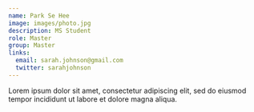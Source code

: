 ```yaml
---
name: Park Se Hee
image: images/photo.jpg
description: MS Student
role: Master
group: Master
links:
  email: sarah.johnson@gmail.com
  twitter: sarahjohnson
---
```


Lorem ipsum dolor sit amet, consectetur adipiscing elit, sed do eiusmod tempor incididunt ut labore et dolore magna aliqua.
